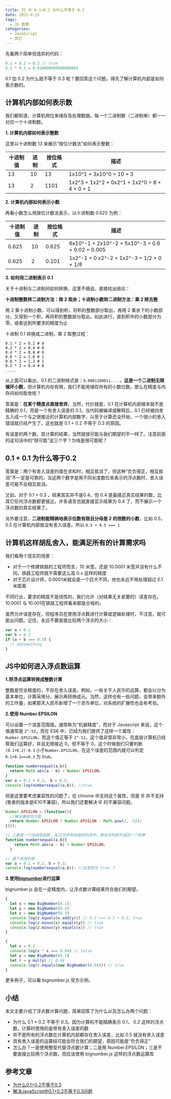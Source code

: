 ```yaml
---
title: JS 中 0.1+0.2 为什么不等于 0.3
date: 2021-4-25
tags:
  - JS 原理
categories:
  - JavaScript
  - 其它
---
```


先看两个简单但诡异的代码：



```js
0.1 + 0.2 > 0.3 // true
0.1 * 0.1 = 0.010000000000000002
```



0.1 加 0.2 为什么就不等于 0.3 呢？要回答这个问题，得先了解计算机内部是如何表示数的。



## 计算机内部如何表示数



我们都知道，计算机用位来储存及处理数据。每一个二进制数（二进制串）都一一对应一个十进制数。



**1. 计算机内部如何表示整数**



这里以十进制数 13 来展示“按位计数法”如何表示整数：



| **十进制值** | **进制** | **按位格式** | **描述**                                      |
| ------------ | -------- | ------------ | --------------------------------------------- |
| 13           | 10       | 13           | 1x10^1 + 3x10^0 = 10 + 3                      |
| 13           | 2        | 1101         | 1x2^3 + 1x2^2 + 0x2^1 + 1x2^0 = 8 + 4 + 0 + 1 |



**2. 计算机内部如何表示小数**



再看小数怎么用按位计数法表示，以十进制数 0.625 为例：



| **十进制值** | **进制** | **按位格式** | **描述**                                         |
| ------------ | -------- | ------------ | ------------------------------------------------ |
| 0.625        | 10       | 0.625        | 6x10^-1 + 2x10^-2 + 5x10^-3 = 0.6 + 0.02 + 0.005 |
| 0.625        | 2        | 0.101        | 1x2^-1 + 0 x2^-2 + 1x2^-3 = 1/2 + 0 + 1/8        |



**3. 如何用二进制表示 0.1**



关于十进制与二进制间如何转换，这里不细说，直接给出结论：



**十进制整数转二进制方法：除 2 取余；十进制小数转二进制方法：乘 2 除去整**



用 2 乘十进制小数，可以得到积，将积的整数部分取出，再用 2 乘余下的小数部分，又得到一个积，再将积的整数部分取出，如此进行，直到积中的小数部分为零，或者达到所要求的精度为止



十进制 0.1 转换成二进制，乘 2 取整过程：



```
0.1 * 2 = 0.2 # 0
0.2 * 2 = 0.4 # 0
0.4 * 2 = 0.8 # 0
0.8 * 2 = 1.6 # 1
0.6 * 2 = 1.2 # 1
0.2 * 2 = 0.4 # 0
.....
```



从上面可以看出，0.1 的二进制格式是：`0.0001100011....`，**这是一个二进制无限循环小数**，但计算机内存有限，我们不能用储存所有的小数位数。那么在精度与内存间如何取舍呢？



答案是：**在某个精度点直接舍弃**。当然，代价就是，0.1 在计算机内部根本就不是精确的 0.1，而是一个有舍入误差的 0.1。当代码被编译或解释后，0.1 已经被四舍五入成一个与之很接近的计算机内部数字，以至于计算还没开始，一个很小的舍入错误就已经产生了。这也就是 0.1 + 0.2 不等于 0.3 的原因。



有误差的两个数，其计算的结果，当然就很可能与我们期望的不一样了。注意前面的这句话中的“很可能”这三个字？为啥是很可能昵？



## 0.1 + 0.1 为什么等于0.2



答案是：两个有舍入误差的值在求和时，相互抵消了，但这种“负负得正，相互抵消”不一定是可靠的，当这两个数字是用不同长度数位来表示的浮点数时，舍入误差可能不会相互抵消。



又如，对于 0.1 + 0.3 ，结果其实并不是0.4，但 0.4 是最接近真实结果的数，比其它任何浮点数都更接近。许多语言也就直接显示结果为 0.4 了，而不展示一个浮点数的真实结果了。



另外要注意，**二进制能精确地表示位数有限且分母是 2 的倍数的小数**，比如 0.5，0.5 在计算机内部就没有舍入误差。所以 `0.5 + 0.5 === 1`



## 计算机这样胡乱舍入，能满足所有的计算需求吗



我们看两个现实的场景：



- 对于一个修建铁路的工程师而言，10 米宽，还是 10.0001 米宽并没有什么不同。铁路工程师就不需要这么高 0.x 这样的精度
- 对于芯片设计师，0.0001米就会是一个巨大不同，他也永远不用处理超过 0.1 米距离



不同行业，要求的精度不是线性的，我们允许（对结果无关紧要的）误差存在。10.0001 与 10.001在铁路工程师看来都是合格的。



虽然允许误差存在，但程序员在使用浮点数进行计算或逻辑处理时，不注意，就可能出问题。记住，永远不要直接比较两个浮点的大小：



```js
var a = 0.1
var b = 0.2
if (a + b === 0.3) {
  // doSomething
}
```



## JS中如何进入浮点数运算



**1.将浮点运算转换成整数计算**



整数是完全精度的，不存在舍入误差。例如，一些关于人民币的运算，都会以分为基本单位，计算采用分，展示再转换成元。当然，这样也有一些问题，会带来额外的工作量，如果那天人民币新增了一个货币单位，对系统的扩展性也会有考验。



**2.使用 Number.EPSILON**



可以设置一个误差范围值，通常称为”机器精度“，而对于 Javascript 来说，这个值通常是 `2^-52`，而在 ES6 中，已经为我们提供了这样一个属性：`Number.EPSILON`，而这个值正等于 `2^-52`。这个值非常非常小，在底层计算机已经帮我们运算好，并且无限接近 0，但不等于 0，这个时候我们只要判断 `(0.1+0.2)-0.3` 小于`Number.EPSILON`，在这个误差的范围内就可以判定 `0.1+0.2===0.3` 为 true。



```js
function numbersequal(a,b){
  return Math.abs(a - b) < Number.EPSILON;
} 
var a = 0.1 + 0.2， b = 0.3;
console.log(numbersequal(a,b)); //true
```



但是这里要考虑兼容性的问题了，在 chrome 中支持这个属性，但是 IE 并不支持(笔者的版本是IE10不兼容)，所以我们还要解决 IE 的不兼容问题。



```js
Number.EPSILON = (function(){
  //解决兼容性问题
  return Number.EPSILON ? Number.EPSILON : Math.pow(2, -52);
})();

// 上面是一个自调用函数，当JS文件刚加载到内存中，就会去判断并返回一个结果
function numbersequal(a,b){ 
    return Math.abs(a - b) < Number.EPSILON;
  }

// 接下来再判断
var a = 0.1 + 0.2, b = 0.3;
console.log(numbersequal(a,b)); //这里就为 true 了
```



**3.使用**[**bignumber**](https://github.com/MikeMcl/bignumber.js)**进行运算**



bignumber.js 会在一定精度内，让浮点数计算结果符合我们的期望。



```js
{
  let x = new BigNumber(0.1);
  let y = new BigNumber(0.2)
  let z = new BigNumber(0.3)
  console.log(z.equals(x.add(y))) // 0.3 === 0.1 + 0.2, true
  console.log(z.minus(x).equals(y)) // true
  console.log(z.minus(y).equals(x)) // true
}
```



```js
{
  let x = 0.2
  console.log(x * x === 0.04) // false
  let y = new BigNumber(0.2)
  let r = y.mul(y) // 0.04
  console.log(r.equals(new BigNumber(0.04))) // true
}
```



更多例子，可以看 bignumber.js 官方示例。



## 小结



本文主要介绍了浮点数计算问题，简单回答了为什么以及怎么办两个问题：



- 为什么 0.1 + 0.2 不等于 0.3。因为计算机不能精确表示 0.1， 0.2 这样的浮点数，计算时使用的是带有舍入误差的数
- 并不是所有的浮点数在计算机内部都存在舍入误差，比如 0.5 就没有舍入误差
- 具有舍入误差的运算结可能会符合我们的期望，原因可能是“负负得正”
- 怎么办？一是使用整型代替浮点数计算；二是用 Number.EPSILON；三是不要直接比较两个浮点数，而应该使用 bignumber.js 这样的浮点数运算库



## 参考文章



- [为什么0.1+0.2不等于0.3](https://u3xyz.com/detail/28)
- [解决JavaScript中0.1+0.2不等于0.3问题](https://www.jb51.net/article/149384.htm)